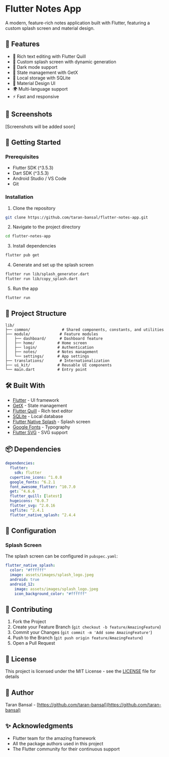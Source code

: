 # Flutter Notes App

A modern, feature-rich notes application built with Flutter, featuring a custom splash screen and material design.

## 🌟 Features

- 📝 Rich text editing with Flutter Quill
- 🎨 Custom splash screen with dynamic generation
- 🌙 Dark mode support
- 🔄 State management with GetX
- 💾 Local storage with SQLite
- 🎯 Material Design UI
- 🌍 Multi-language support
- ⚡ Fast and responsive

## 📱 Screenshots

[Screenshots will be added soon]

## 🚀 Getting Started

### Prerequisites

- Flutter SDK (^3.5.3)
- Dart SDK (^3.5.3)
- Android Studio / VS Code
- Git

### Installation

1. Clone the repository
```bash
git clone https://github.com/taran-bansal/flutter-notes-app.git
```

2. Navigate to the project directory
```bash
cd flutter-notes-app
```

3. Install dependencies
```bash
flutter pub get
```

4. Generate and set up the splash screen
```bash
flutter run lib/splash_generator.dart
flutter run lib/copy_splash.dart
```

5. Run the app
```bash
flutter run
```

## 📂 Project Structure

```
lib/
├── common/              # Shared components, constants, and utilities
├── module/             # Feature modules
│   ├── dashboard/      # Dashboard feature
│   ├── home/          # Home screen
│   ├── login/         # Authentication
│   ├── notes/         # Notes management
│   └── settings/      # App settings
├── translations/       # Internationalization
├── ui_kit/            # Reusable UI components
└── main.dart          # Entry point
```

## 🛠️ Built With

- [Flutter](https://flutter.dev/) - UI framework
- [GetX](https://pub.dev/packages/get) - State management
- [Flutter Quill](https://pub.dev/packages/flutter_quill) - Rich text editor
- [SQLite](https://pub.dev/packages/sqflite) - Local database
- [Flutter Native Splash](https://pub.dev/packages/flutter_native_splash) - Splash screen
- [Google Fonts](https://pub.dev/packages/google_fonts) - Typography
- [Flutter SVG](https://pub.dev/packages/flutter_svg) - SVG support

## 📦 Dependencies

```yaml
dependencies:
  flutter:
    sdk: flutter
  cupertino_icons: ^1.0.8
  google_fonts: ^6.2.1
  font_awesome_flutter: ^10.7.0
  get: ^4.6.6
  flutter_quill: [latest]
  hugeicons: ^0.0.7
  flutter_svg: ^2.0.16
  sqflite: ^2.4.1
  flutter_native_splash: ^2.4.4
```

## 🔧 Configuration

### Splash Screen

The splash screen can be configured in `pubspec.yaml`:

```yaml
flutter_native_splash:
  color: "#ffffff"
  image: assets/images/splash_logo.jpeg
  android: true
  android_12:
    image: assets/images/splash_logo.jpeg
    icon_background_color: "#ffffff"
```

## 🤝 Contributing

1. Fork the Project
2. Create your Feature Branch (`git checkout -b feature/AmazingFeature`)
3. Commit your Changes (`git commit -m 'Add some AmazingFeature'`)
4. Push to the Branch (`git push origin feature/AmazingFeature`)
5. Open a Pull Request

## 📄 License

This project is licensed under the MIT License - see the [LICENSE](LICENSE) file for details

## 👤 Author

Taran Bansal - [https://github.com/taran-bansal](https://github.com/taran-bansal)

## ✨ Acknowledgments

- Flutter team for the amazing framework
- All the package authors used in this project
- The Flutter community for their continuous support
